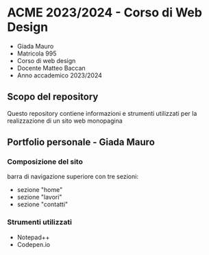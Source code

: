 # ACME 2023/2024 - Corso di Web Design
- Giada Mauro
- Matricola 995
- Corso di web design
- Docente Matteo Baccan
- Anno accademico 2023/2024

## Scopo del repository
Questo repository contiene informazioni e strumenti utilizzati per la realizzazione di un sito web monopagina

## Portfolio personale - Giada Mauro
### Composizione del sito
barra di navigazione superiore con tre sezioni:
- sezione "home"
- sezione "lavori"
- sezione "contatti"

### Strumenti utilizzati
- Notepad++
- Codepen.io

